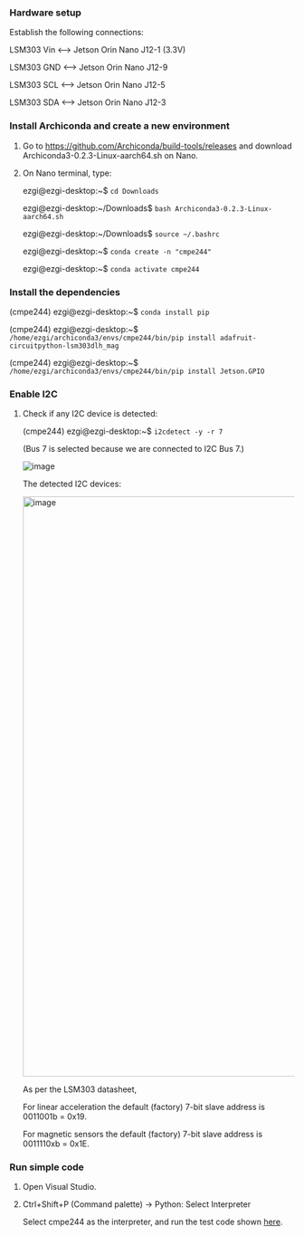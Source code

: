 ### Hardware setup

Establish the following connections:

LSM303 Vin <--> Jetson Orin Nano J12-1 (3.3V)

LSM303 GND <--> Jetson Orin Nano J12-9 

LSM303 SCL <--> Jetson Orin Nano J12-5 

LSM303 SDA <--> Jetson Orin Nano J12-3 

### Install Archiconda and create a new environment

1. Go to https://github.com/Archiconda/build-tools/releases and download Archiconda3-0.2.3-Linux-aarch64.sh on Nano.

2. On Nano terminal, type:

   ezgi@ezgi-desktop:~$ `cd Downloads`

   ezgi@ezgi-desktop:~/Downloads$ `bash Archiconda3-0.2.3-Linux-aarch64.sh`

   ezgi@ezgi-desktop:~/Downloads$ `source ~/.bashrc`

   ezgi@ezgi-desktop:~$ `conda create -n "cmpe244"`

   ezgi@ezgi-desktop:~$ `conda activate cmpe244`

### Install the dependencies

   (cmpe244) ezgi@ezgi-desktop:~$ `conda install pip`

   (cmpe244) ezgi@ezgi-desktop:~$ `/home/ezgi/archiconda3/envs/cmpe244/bin/pip install adafruit-circuitpython-lsm303dlh_mag`

   (cmpe244) ezgi@ezgi-desktop:~$ `/home/ezgi/archiconda3/envs/cmpe244/bin/pip install Jetson.GPIO`
   

### Enable I2C

1. Check if any I2C device is detected:

   (cmpe244) ezgi@ezgi-desktop:~$ `i2cdetect -y -r 7`

   (Bus 7 is selected because we are connected to I2C Bus 7.)

   ![image](https://github.com/Ezgii/Jetson-Orin-Nano/assets/4748948/a9e8c814-1696-47b2-bfe4-d28e02c67885)

   The detected I2C devices:
   
   <img width="1025" alt="image" src="https://github.com/Ezgii/CMPE244-Project/assets/4748948/51115971-33d4-4563-8b44-3b0edc85decb">


   As per the LSM303 datasheet,

   For linear acceleration the default (factory) 7-bit slave address is 0011001b = 0x19.

   For magnetic sensors the default (factory) 7-bit slave address is 0011110xb = 0x1E.


### Run simple code

1. Open Visual Studio.

2. Ctrl+Shift+P (Command palette) -> Python: Select Interpreter

   Select cmpe244 as the interpreter, and run the test code shown [here](https://github.com/Ezgii/CMPE244-Project/blob/main/ezgi_i2c_test.py).

